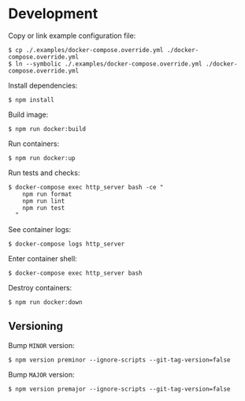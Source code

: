 # Development

Copy or link example configuration file:

```console
$ cp ./.examples/docker-compose.override.yml ./docker-compose.override.yml
$ ln --symbolic ./.examples/docker-compose.override.yml ./docker-compose.override.yml
```

Install dependencies:

```console
$ npm install
```

Build image:

```console
$ npm run docker:build
```

Run containers:

```console
$ npm run docker:up
```

Run tests and checks:

```console
$ docker-compose exec http_server bash -ce "
    npm run format
    npm run lint
    npm run test
  "
```

See container logs:

```console
$ docker-compose logs http_server
```

Enter container shell:

```console
$ docker-compose exec http_server bash
```

Destroy containers:

```console
$ npm run docker:down
```

## Versioning

Bump `MINOR` version:

```console
$ npm version preminor --ignore-scripts --git-tag-version=false
```

Bump `MAJOR` version:

```console
$ npm version premajor --ignore-scripts --git-tag-version=false
```
